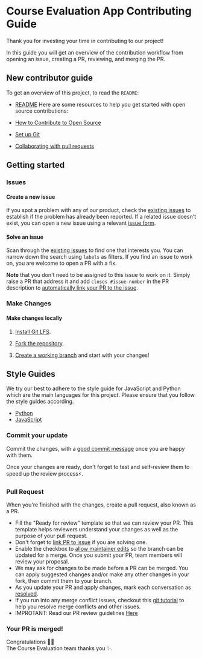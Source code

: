 # Course Evaluation App Contributing Guide

Thank you for investing your time in contributing to our project!

In this guide you will get an overview of the contribution workflow from opening an issue, creating a PR, reviewing, and merging the PR.

## New contributor guide

To get an overview of this project, to read the `README`:

- [README](README.md)
Here are some resources to help you get started with open source contributions:

- [How to Contribute to Open Source](https://opensource.guide/how-to-contribute/)
- [Set up Git](https://docs.github.com/en/get-started/quickstart/set-up-git)
- [Collaborating with pull requests](https://docs.github.com/en/github/collaborating-with-pull-requests)

## Getting started

### Issues

#### Create a new issue

If you spot a problem with any of our product, check the [existing issues](https://github.com/chrisj117/CS-472-GROUP-2-PROJECT/issues) to establish if the problem has already been reported. If a related issue doesn't exist, you can open a new issue using a relevant [issue form](https://github.com/chrisj117/CS-472-GROUP-2-PROJECT/issues/new/choose).

#### Solve an issue

Scan through the [existing issues](https://github.com/chrisj117/CS-472-GROUP-2-PROJECT/issues) to find one that interests you. You can narrow down the search using `labels` as filters. If you find an issue to work on, you are welcome to open a PR with a fix.

**Note** that you don't need to be assigned to this issue to work on it. Simply raise a PR that address it and add `closes #issue-number` in the PR description to [automatically link your PR to the issue](https://docs.github.com/en/issues/tracking-your-work-with-issues/linking-a-pull-request-to-an-issue#linking-a-pull-request-to-an-issue-using-a-keyword).

### Make Changes

#### Make changes locally

1. [Install Git LFS](https://docs.github.com/en/github/managing-large-files/versioning-large-files/installing-git-large-file-storage).

2. [Fork the repository](https://docs.github.com/en/github/getting-started-with-github/fork-a-repo#fork-an-example-repository).

3. [Create a working branch](https://docs.github.com/en/issues/tracking-your-work-with-issues/creating-a-branch-for-an-issue) and start with your changes!

## Style Guides
We try our best to adhere to the style guide for JavaScript and Python which are the main languages for this project. Please ensure that you follow the style guides according.
- [Python](https://google.github.io/styleguide/pyguide.html)
- [JavaScript](https://google.github.io/styleguide/jsguide.html) 

### Commit your update

Commit the changes, with a [good commit message](http://tbaggery.com/2008/04/19/a-note-about-git-commit-messages.html) once you are happy with them.

Once your changes are ready, don't forget to test and self-review them to speed up the review process:zap:.

### Pull Request

When you're finished with the changes, create a pull request, also known as a PR.

- Fill the "Ready for review" template so that we can review your PR. This template helps reviewers understand your changes as well as the purpose of your pull request.
- Don't forget to [link PR to issue](https://docs.github.com/en/issues/tracking-your-work-with-issues/linking-a-pull-request-to-an-issue) if you are solving one.
- Enable the checkbox to [allow maintainer edits](https://docs.github.com/en/github/collaborating-with-issues-and-pull-requests/allowing-changes-to-a-pull-request-branch-created-from-a-fork) so the branch can be updated for a merge.
  Once you submit your PR, team members will review your proposal.
- We may ask for changes to be made before a PR can be merged. You can apply suggested changes and/or make any other changes in your fork, then commit them to your branch.
- As you update your PR and apply changes, mark each conversation as [resolved](https://docs.github.com/en/github/collaborating-with-issues-and-pull-requests/commenting-on-a-pull-request#resolving-conversations).
- If you run into any merge conflict issues, checkout this [git tutorial](https://github.com/skills/resolve-merge-conflicts) to help you resolve merge conflicts and other issues. 
- IMPROTANT: Read our PR review guidelines [Here](docs/PR-CHECKLIST.md)

### Your PR is merged!

Congratulations :tada::tada: <br />
The Course Evaluation team thanks you :sparkles:.
